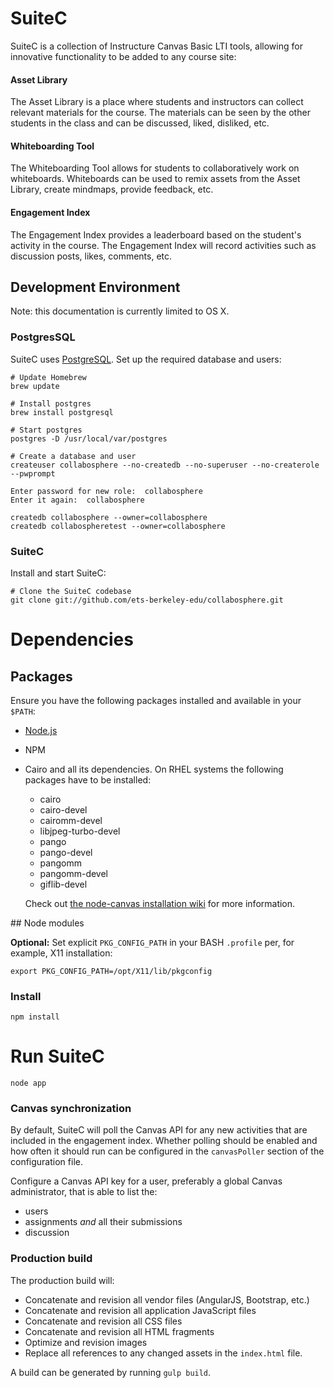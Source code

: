 # SuiteC

SuiteC is a collection of Instructure Canvas Basic LTI tools, allowing for innovative functionality to be added to any course site:

#### Asset Library

The Asset Library is a place where students and instructors can collect relevant materials for the course. The materials can  be seen by the other students in the class and can be discussed, liked, disliked, etc.

#### Whiteboarding Tool

The Whiteboarding Tool allows for students to collaboratively work on whiteboards. Whiteboards can be used to remix assets from the Asset Library, create mindmaps, provide feedback, etc.

#### Engagement Index

The Engagement Index provides a leaderboard based on the student's activity in the course. The Engagement Index will record activities such as discussion posts, likes, comments, etc.

## Development Environment

Note: this documentation is currently limited to OS X.

### PostgresSQL

SuiteC uses [PostgreSQL](http://www.postgresql.org). Set up the required database and users:

```
# Update Homebrew
brew update

# Install postgres
brew install postgresql

# Start postgres
postgres -D /usr/local/var/postgres

# Create a database and user
createuser collabosphere --no-createdb --no-superuser --no-createrole --pwprompt

Enter password for new role:  collabosphere
Enter it again:  collabosphere

createdb collabosphere --owner=collabosphere
createdb collabospheretest --owner=collabosphere
```

### SuiteC

Install and start SuiteC:

```
# Clone the SuiteC codebase
git clone git://github.com/ets-berkeley-edu/collabosphere.git
```

# Dependencies

## Packages

Ensure you have the following packages installed and available in your `$PATH`:

 * [Node.js](http://nodejs.org)
 * NPM
 * Cairo and all its dependencies. On RHEL systems the following packages have to be installed:
   - cairo
   - cairo-devel
   - cairomm-devel
   - libjpeg-turbo-devel
   - pango
   - pango-devel
   - pangomm
   - pangomm-devel
   - giflib-devel

   Check out [the node-canvas installation wiki](https://github.com/Automattic/node-canvas/wiki/Installation---Fedora) for more information.

## Node modules

**Optional:** Set explicit `PKG_CONFIG_PATH` in your BASH `.profile` per, for example, X11 installation:

```
export PKG_CONFIG_PATH=/opt/X11/lib/pkgconfig
```

### Install

```
npm install
```

# Run SuiteC

```
node app
```

### Canvas synchronization

By default, SuiteC will poll the Canvas API for any new activities that are included in the
engagement index. Whether polling should be enabled and how often it should run can be configured
in the `canvasPoller` section of the configuration file.

Configure a Canvas API key for a user, preferably a global Canvas administrator, that is able to list the:
 - users
 - assignments *and* all their submissions
 - discussion

### Production build

The production build will:
 - Concatenate and revision all vendor files (AngularJS, Bootstrap, etc.)
 - Concatenate and revision all application JavaScript files
 - Concatenate and revision all CSS files
 - Concatenate and revision all HTML fragments
 - Optimize and revision images
 - Replace all references to any changed assets in the `index.html` file.

A build can be generated by running `gulp build`.
